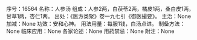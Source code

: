 序号：16564
名称：人参汤
组成：人参2两，白茯苓2两，橘皮1两，桑白皮1两，甘草1两，杏仁1两。
出处：《医方类聚》卷一九七引《御医撮要》。
主治：None
加减：None
功效：安和心神。
用法用量：每服1钱，白汤点进。
制备方法：None
临床应用：None
各家论述：None
用药禁忌：None
附注：None
